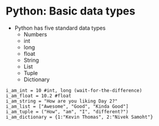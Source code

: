 # Python: Basic data types
- Python has five standard data types
    - Numbers
    - int
    - long
    - float
    - String
    - List
    - Tuple
    - Dictionary

```
i_am_int = 10 #int, long (wait-for-the-difference)
i_am_float = 10.2 #float
i_am_string = "How are you liking Day 2?"
i_am_list = ["Awesome", "Good", "Kinda Good"]
i_am_tuple = ("How", "am", "I", "different?")
i_am_dictionary = {1:"Kevin Thomas", 2:"Nivek Samoht"}

```
